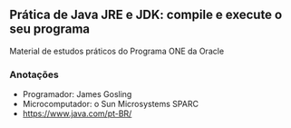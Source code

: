 ## Prática de Java JRE e JDK: compile e execute o seu programa

Material de estudos práticos do Programa ONE da Oracle

### Anotações

* Programador: James Gosling 
* Microcomputador: o Sun Microsystems SPARC
* https://www.java.com/pt-BR/
